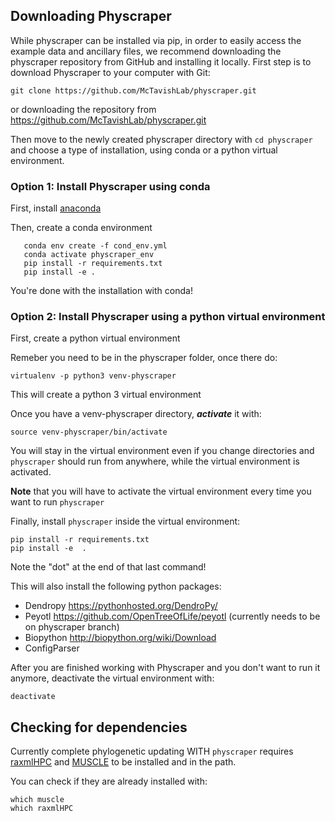 ## Downloading Physcraper

While physcraper can be installed via pip,
in order to easily access the example data and ancillary files, we recommend downloading
the physcraper repository from GitHub and installing it locally.
First step is to download Physcraper to your computer with Git:

```
git clone https://github.com/McTavishLab/physcraper.git
```

or downloading the repository from https://github.com/McTavishLab/physcraper.git

Then move to the newly created physcraper directory with `cd physcraper` and choose a type
of installation, using conda or a python virtual environment.

### Option 1: Install Physcraper using conda

First, install [anaconda](https://www.anaconda.com/products/individual)

Then, create a conda environment

```
   conda env create -f cond_env.yml
   conda activate physcraper_env
   pip install -r requirements.txt
   pip install -e .
```

You're done with the installation with conda!

### Option 2: Install Physcraper using a python virtual environment

First, create a python virtual environment

Remeber you need to be in the physcraper folder, once there do:

```
virtualenv -p python3 venv-physcraper
```
This will create a python 3 virtual environment

Once you have a venv-physcraper directory, **_activate_** it with:

```
source venv-physcraper/bin/activate
```

You will stay in the virtual environment even if you change directories and `physcraper` should run from anywhere, while the virtual environment is activated.


**Note** that you will have to activate the virtual environment every time you want to run `physcraper`


Finally, install `physcraper` inside the virtual environment:

```
pip install -r requirements.txt
pip install -e  .
```

Note the "dot" at the end of that last command!

This will also install the following python packages:

- Dendropy https://pythonhosted.org/DendroPy/
- Peyotl https://github.com/OpenTreeOfLife/peyotl (currently needs to be on physcraper branch)
- Biopython http://biopython.org/wiki/Download
- ConfigParser


After you are finished working with Physcraper and you don't want to run it anymore, deactivate the virtual environment with:

```
deactivate
```


## Checking for dependencies

Currently complete phylogenetic updating WITH `physcraper` requires
[raxmlHPC](http://sco.h-its.org/exelixis/web/software/raxml/index.html) and [MUSCLE](install-muscle.md) to be installed and in the path.

You can check if they are already installed with:

```
which muscle
which raxmlHPC
```
